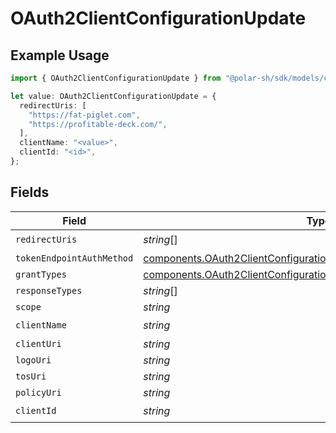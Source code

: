 # OAuth2ClientConfigurationUpdate

## Example Usage

```typescript
import { OAuth2ClientConfigurationUpdate } from "@polar-sh/sdk/models/components/oauth2clientconfigurationupdate.js";

let value: OAuth2ClientConfigurationUpdate = {
  redirectUris: [
    "https://fat-piglet.com",
    "https://profitable-deck.com/",
  ],
  clientName: "<value>",
  clientId: "<id>",
};
```

## Fields

| Field                                                                                                                                                  | Type                                                                                                                                                   | Required                                                                                                                                               | Description                                                                                                                                            |
| ------------------------------------------------------------------------------------------------------------------------------------------------------ | ------------------------------------------------------------------------------------------------------------------------------------------------------ | ------------------------------------------------------------------------------------------------------------------------------------------------------ | ------------------------------------------------------------------------------------------------------------------------------------------------------ |
| `redirectUris`                                                                                                                                         | *string*[]                                                                                                                                             | :heavy_check_mark:                                                                                                                                     | N/A                                                                                                                                                    |
| `tokenEndpointAuthMethod`                                                                                                                              | [components.OAuth2ClientConfigurationUpdateTokenEndpointAuthMethod](../../models/components/oauth2clientconfigurationupdatetokenendpointauthmethod.md) | :heavy_minus_sign:                                                                                                                                     | N/A                                                                                                                                                    |
| `grantTypes`                                                                                                                                           | [components.OAuth2ClientConfigurationUpdateGrantTypes](../../models/components/oauth2clientconfigurationupdategranttypes.md)[]                         | :heavy_minus_sign:                                                                                                                                     | N/A                                                                                                                                                    |
| `responseTypes`                                                                                                                                        | *string*[]                                                                                                                                             | :heavy_minus_sign:                                                                                                                                     | N/A                                                                                                                                                    |
| `scope`                                                                                                                                                | *string*                                                                                                                                               | :heavy_minus_sign:                                                                                                                                     | N/A                                                                                                                                                    |
| `clientName`                                                                                                                                           | *string*                                                                                                                                               | :heavy_check_mark:                                                                                                                                     | N/A                                                                                                                                                    |
| `clientUri`                                                                                                                                            | *string*                                                                                                                                               | :heavy_minus_sign:                                                                                                                                     | N/A                                                                                                                                                    |
| `logoUri`                                                                                                                                              | *string*                                                                                                                                               | :heavy_minus_sign:                                                                                                                                     | N/A                                                                                                                                                    |
| `tosUri`                                                                                                                                               | *string*                                                                                                                                               | :heavy_minus_sign:                                                                                                                                     | N/A                                                                                                                                                    |
| `policyUri`                                                                                                                                            | *string*                                                                                                                                               | :heavy_minus_sign:                                                                                                                                     | N/A                                                                                                                                                    |
| `clientId`                                                                                                                                             | *string*                                                                                                                                               | :heavy_check_mark:                                                                                                                                     | N/A                                                                                                                                                    |